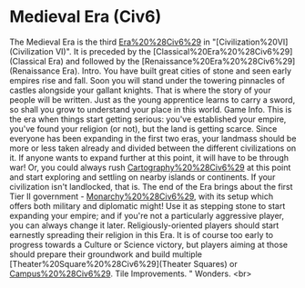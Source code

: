 # Medieval Era (Civ6)

The Medieval Era is the third [Era%20%28Civ6%29](era) in "[Civilization%20VI](Civilization VI)". It is preceded by the [Classical%20Era%20%28Civ6%29](Classical Era) and followed by the [Renaissance%20Era%20%28Civ6%29](Renaissance Era).
Intro.
 You have built great cities of stone and seen early empires rise and fall. Soon you will stand under the towering pinnacles of castles alongside your gallant knights. That is where the story of your people will be written. Just as the young apprentice learns to carry a sword, so shall you grow to understand your place in this world.
Game Info.
This is the era when things start getting serious: you've established your empire, you've found your religion (or not), but the land is getting scarce. Since everyone has been expanding in the first two eras, your landmass should be more or less taken already and divided between the different civilizations on it. If anyone wants to expand further at this point, it will have to be through war! Or, you could always rush [Cartography%20%28Civ6%29](Cartography) at this point and start exploring and settling on nearby islands or continents. If your civilization isn't landlocked, that is.
The end of the Era brings about the first Tier II government - [Monarchy%20%28Civ6%29](Monarchy), with its setup which offers both military and diplomatic might! Use it as stepping stone to start expanding your empire; and if you're not a particularly aggressive player, you can always change it later. 
Religiously-oriented players should start earnestly spreading their religion in this Era. It is of course too early to progress towards a Culture or Science victory, but players aiming at those should prepare their groundwork and build multiple [Theater%20Square%20%28Civ6%29](Theater Squares) or [Campus%20%28Civ6%29](Campuses).
Tile Improvements.
"
Wonders.
&lt;br&gt;
 
 